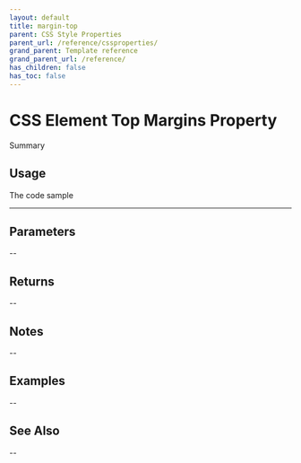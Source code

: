 ```yaml
---
layout: default
title: margin-top
parent: CSS Style Properties
parent_url: /reference/cssproperties/
grand_parent: Template reference
grand_parent_url: /reference/
has_children: false
has_toc: false
---
```


# CSS Element Top Margins Property

Summary

## Usage

 The code sample

---

## Parameters

--

## Returns 

--

## Notes


-- 

## Examples


--


## See Also


--

